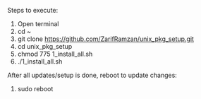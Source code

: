 Steps to execute:
1. Open terminal
2. cd ~
3. git clone https://github.com/ZarifRamzan/unix_pkg_setup.git
4. cd unix_pkg_setup
5. chmod 775 1_install_all.sh
6. ./1_install_all.sh
   
After all updates/setup is done, reboot to update changes:
1. sudo reboot
